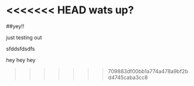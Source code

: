 <<<<<<< HEAD
wats up?
=======
##yey!!

just testing out

sfddsfdsdfs

hey hey hey
>>>>>>> 709883df00bb1a774a478a9bf2bd4745caba3cc8
